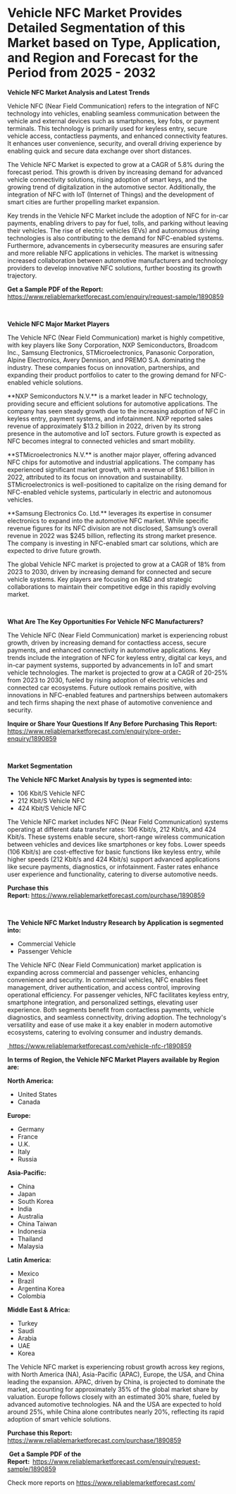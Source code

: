 <p><h1>Vehicle NFC Market Provides Detailed Segmentation of this Market based on Type, Application, and Region and Forecast for the Period from 2025 - 2032</h1></p><p><strong>Vehicle NFC Market Analysis and Latest Trends</strong></p>
<p><p>Vehicle NFC (Near Field Communication) refers to the integration of NFC technology into vehicles, enabling seamless communication between the vehicle and external devices such as smartphones, key fobs, or payment terminals. This technology is primarily used for keyless entry, secure vehicle access, contactless payments, and enhanced connectivity features. It enhances user convenience, security, and overall driving experience by enabling quick and secure data exchange over short distances.</p><p>The Vehicle NFC Market is expected to grow at a CAGR of 5.8% during the forecast period. This growth is driven by increasing demand for advanced vehicle connectivity solutions, rising adoption of smart keys, and the growing trend of digitalization in the automotive sector. Additionally, the integration of NFC with IoT (Internet of Things) and the development of smart cities are further propelling market expansion.</p><p>Key trends in the Vehicle NFC Market include the adoption of NFC for in-car payments, enabling drivers to pay for fuel, tolls, and parking without leaving their vehicles. The rise of electric vehicles (EVs) and autonomous driving technologies is also contributing to the demand for NFC-enabled systems. Furthermore, advancements in cybersecurity measures are ensuring safer and more reliable NFC applications in vehicles. The market is witnessing increased collaboration between automotive manufacturers and technology providers to develop innovative NFC solutions, further boosting its growth trajectory.</p></p>
<p><strong>Get a Sample PDF of the Report:&nbsp;</strong> <a href="https://www.reliablemarketforecast.com/enquiry/request-sample/1890859?utm_campaign=1108&utm_medium=2&utm_source=Github&utm_content=ia&utm_term=24012025&utm_id=vehicle-nfc">https://www.reliablemarketforecast.com/enquiry/request-sample/1890859</a></p>
<p>&nbsp;</p>
<p><strong>Vehicle NFC Major Market Players</strong></p>
<p><p>The Vehicle NFC (Near Field Communication) market is highly competitive, with key players like Sony Corporation, NXP Semiconductors, Broadcom Inc., Samsung Electronics, STMicroelectronics, Panasonic Corporation, Alpine Electronics, Avery Dennison, and PREMO S.A. dominating the industry. These companies focus on innovation, partnerships, and expanding their product portfolios to cater to the growing demand for NFC-enabled vehicle solutions.</p><p>**NXP Semiconductors N.V.** is a market leader in NFC technology, providing secure and efficient solutions for automotive applications. The company has seen steady growth due to the increasing adoption of NFC in keyless entry, payment systems, and infotainment. NXP reported sales revenue of approximately $13.2 billion in 2022, driven by its strong presence in the automotive and IoT sectors. Future growth is expected as NFC becomes integral to connected vehicles and smart mobility.</p><p>**STMicroelectronics N.V.** is another major player, offering advanced NFC chips for automotive and industrial applications. The company has experienced significant market growth, with a revenue of $16.1 billion in 2022, attributed to its focus on innovation and sustainability. STMicroelectronics is well-positioned to capitalize on the rising demand for NFC-enabled vehicle systems, particularly in electric and autonomous vehicles.</p><p>**Samsung Electronics Co. Ltd.** leverages its expertise in consumer electronics to expand into the automotive NFC market. While specific revenue figures for its NFC division are not disclosed, Samsung’s overall revenue in 2022 was $245 billion, reflecting its strong market presence. The company is investing in NFC-enabled smart car solutions, which are expected to drive future growth.</p><p>The global Vehicle NFC market is projected to grow at a CAGR of 18% from 2023 to 2030, driven by increasing demand for connected and secure vehicle systems. Key players are focusing on R&D and strategic collaborations to maintain their competitive edge in this rapidly evolving market.</p></p>
<p>&nbsp;</p>
<p><strong>What Are The Key Opportunities For Vehicle NFC Manufacturers?</strong></p>
<p><p>The Vehicle NFC (Near Field Communication) market is experiencing robust growth, driven by increasing demand for contactless access, secure payments, and enhanced connectivity in automotive applications. Key trends include the integration of NFC for keyless entry, digital car keys, and in-car payment systems, supported by advancements in IoT and smart vehicle technologies. The market is projected to grow at a CAGR of 20-25% from 2023 to 2030, fueled by rising adoption of electric vehicles and connected car ecosystems. Future outlook remains positive, with innovations in NFC-enabled features and partnerships between automakers and tech firms shaping the next phase of automotive convenience and security.</p></p>
<p><strong>Inquire or Share Your Questions If Any Before Purchasing This Report:</strong> <a href="https://www.reliablemarketforecast.com/enquiry/pre-order-enquiry/1890859?utm_campaign=1108&utm_medium=2&utm_source=Github&utm_content=ia&utm_term=24012025&utm_id=vehicle-nfc">https://www.reliablemarketforecast.com/enquiry/pre-order-enquiry/1890859</a></p>
<p>&nbsp;</p>
<p><strong>Market Segmentation</strong></p>
<p><strong>The Vehicle NFC Market Analysis by types is segmented into:</strong></p>
<p><ul><li>106 Kbit/S Vehicle NFC</li><li>212 Kbit/S Vehicle NFC</li><li>424 Kbit/S Vehicle NFC</li></ul></p>
<p><p>The Vehicle NFC market includes NFC (Near Field Communication) systems operating at different data transfer rates: 106 Kbit/s, 212 Kbit/s, and 424 Kbit/s. These systems enable secure, short-range wireless communication between vehicles and devices like smartphones or key fobs. Lower speeds (106 Kbit/s) are cost-effective for basic functions like keyless entry, while higher speeds (212 Kbit/s and 424 Kbit/s) support advanced applications like secure payments, diagnostics, or infotainment. Faster rates enhance user experience and functionality, catering to diverse automotive needs.</p></p>
<p><strong>Purchase this Report:&nbsp;</strong><a href="https://www.reliablemarketforecast.com/purchase/1890859?utm_campaign=1108&utm_medium=2&utm_source=Github&utm_content=ia&utm_term=24012025&utm_id=vehicle-nfc">https://www.reliablemarketforecast.com/purchase/1890859</a></p>
<p>&nbsp;</p>
<p><strong>The Vehicle NFC Market Industry Research by Application is segmented into:</strong></p>
<p><ul><li>Commercial Vehicle</li><li>Passenger Vehicle</li></ul></p>
<p><p>The Vehicle NFC (Near Field Communication) market application is expanding across commercial and passenger vehicles, enhancing convenience and security. In commercial vehicles, NFC enables fleet management, driver authentication, and access control, improving operational efficiency. For passenger vehicles, NFC facilitates keyless entry, smartphone integration, and personalized settings, elevating user experience. Both segments benefit from contactless payments, vehicle diagnostics, and seamless connectivity, driving adoption. The technology's versatility and ease of use make it a key enabler in modern automotive ecosystems, catering to evolving consumer and industry demands.</p></p>
<p><a href="https://www.reliablemarketforecast.com/vehicle-nfc-r1890859?utm_campaign=1108&utm_medium=2&utm_source=Github&utm_content=ia&utm_term=24012025&utm_id=vehicle-nfc">&nbsp;https://www.reliablemarketforecast.com/vehicle-nfc-r1890859</a></p>
<p><strong>In terms of Region, the Vehicle NFC Market Players available by Region are:</strong></p>
<p>
    <p> <strong> North America: </strong>
        <ul>
            <li>United States</li>
            <li>Canada</li>
        </ul>
        </p> 
    <p> <strong> Europe: </strong>
        <ul>
            <li>Germany</li>
            <li>France</li>
            <li>U.K.</li>
            <li>Italy</li>
            <li>Russia</li>
        </ul>
        </p> 
    <p> <strong> Asia-Pacific: </strong>
        <ul>
            <li>China</li>
            <li>Japan</li>
            <li>South Korea</li>
            <li>India</li>
            <li>Australia</li>
            <li>China Taiwan</li>
            <li>Indonesia</li>
            <li>Thailand</li>
            <li>Malaysia</li>
        </ul>
        </p> 
    <p> <strong> Latin America: </strong>
        <ul>
            <li>Mexico</li>
            <li>Brazil</li>
            <li>Argentina Korea</li>
            <li>Colombia</li>
        </ul>
        </p> 
    <p> <strong> Middle East & Africa: </strong>
        <ul>
            <li>Turkey</li>
            <li>Saudi</li>
            <li>Arabia</li>
            <li>UAE</li>
            <li>Korea</li>
        </ul>
    </p>
    </p>
<p><p>The Vehicle NFC market is experiencing robust growth across key regions, with North America (NA), Asia-Pacific (APAC), Europe, the USA, and China leading the expansion. APAC, driven by China, is projected to dominate the market, accounting for approximately 35% of the global market share by valuation. Europe follows closely with an estimated 30% share, fueled by advanced automotive technologies. NA and the USA are expected to hold around 25%, while China alone contributes nearly 20%, reflecting its rapid adoption of smart vehicle solutions.</p></p>
<p><strong>Purchase this Report: </strong><a href="https://www.reliablemarketforecast.com/purchase/1890859?utm_campaign=1108&utm_medium=2&utm_source=Github&utm_content=ia&utm_term=24012025&utm_id=vehicle-nfc">https://www.reliablemarketforecast.com/purchase/1890859</a></p>
<p>&nbsp;<strong>Get a Sample PDF of the Report:&nbsp;&nbsp;</strong><a href="https://www.reliablemarketforecast.com/enquiry/request-sample/1890859?utm_campaign=1108&utm_medium=2&utm_source=Github&utm_content=ia&utm_term=24012025&utm_id=vehicle-nfc">https://www.reliablemarketforecast.com/enquiry/request-sample/1890859</a></p>
<p><strong></strong></p>
<p>Check more reports on <a href="https://www.reliablemarketforecast.com/?utm_campaign=1108&utm_medium=2&utm_source=Github&utm_content=ia&utm_term=24012025&utm_id=vehicle-nfc">https://www.reliablemarketforecast.com/</a></p>